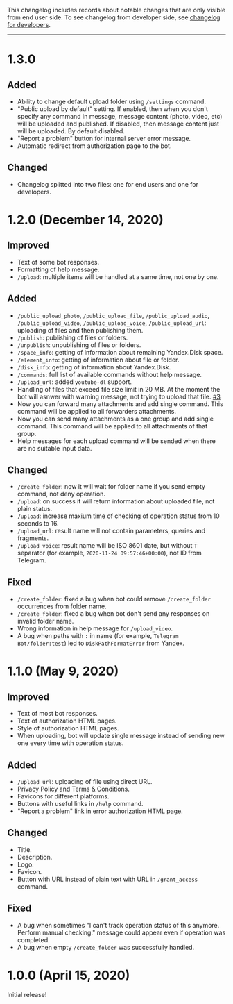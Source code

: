 This changelog includes records about notable changes that are only visible from end user side. To see changelog from developer side, see [changelog for developers](CHANGELOG.APP.md).
___


# 1.3.0

## Added

- Ability to change default upload folder using `/settings` command.
- "Public upload by default" setting. If enabled, then when you don't specify any command in message, message content (photo, video, etc) will be uploaded and published. If disabled, then message content just will be uploaded. By default disabled.
- "Report a problem" button for internal server error message.
- Automatic redirect from authorization page to the bot.

## Changed

- Changelog splitted into two files: one for end users and one for developers.


# 1.2.0 (December 14, 2020)

## Improved

- Text of some bot responses.
- Formatting of help message.
- `/upload`: multiple items will be handled at a same time, not one by one.

## Added

- `/public_upload_photo`, `/public_upload_file`, `/public_upload_audio`, `/public_upload_video`, `/public_upload_voice`, `/public_upload_url`: uploading of files and then publishing them.
- `/publish`: publishing of files or folders.
- `/unpublish`: unpublishing of files or folders.
- `/space_info`: getting of information about remaining Yandex.Disk space.
- `/element_info`: getting of information about file or folder.
- `/disk_info`: getting of information about Yandex.Disk.
- `/commands`: full list of available commands without help message.
- `/upload_url`: added `youtube-dl` support.
- Handling of files that exceed file size limit in 20 MB. At the moment the bot will asnwer with warning message, not trying to upload that file. [#3](https://github.com/Amaimersion/yandex-disk-telegram-bot/issues/3)
- Now you can forward many attachments and add single command. This command will be applied to all forwarders attachments.
- Now you can send many attachments as a one group and add single command. This command will be applied to all attachments of that group.
- Help messages for each upload command will be sended when there are no suitable input data.

## Changed

- `/create_folder`: now it will wait for folder name if you send empty command, not deny operation.
- `/upload`: on success it will return information about uploaded file, not plain status.
- `/upload`: increase maxium time of checking of operation status from 10 seconds to 16.
- `/upload_url`: result name will not contain parameters, queries and fragments.
- `/upload_voice`: result name will be ISO 8601 date, but without `T` separator (for example, `2020-11-24 09:57:46+00:00`), not ID from Telegram.

## Fixed

- `/create_folder`: fixed a bug when bot could remove `/create_folder` occurrences from folder name.
- `/create_folder`: fixed a bug when bot don't send any responses on invalid folder name.
- Wrong information in help message for `/upload_video`.
- A bug when paths with `:` in name (for example, `Telegram Bot/folder:test`) led to `DiskPathFormatError` from Yandex.


# 1.1.0 (May 9, 2020)

## Improved

- Text of most bot responses.
- Text of authorization HTML pages.
- Style of authorization HTML pages.
- When uploading, bot will update single message instead of sending new one every time with operation status.

## Added

- `/upload_url`: uploading of file using direct URL.
- Privacy Policy and Terms & Conditions.
- Favicons for different platforms.
- Buttons with useful links in `/help` command.
- "Report a problem" link in error authorization HTML page.

## Changed

- Title.
- Description.
- Logo.
- Favicon.
- Button with URL instead of plain text with URL in `/grant_access` command.

## Fixed

- A bug when sometimes "I can't track operation status of this anymore. Perform manual checking." message could appear even if operation was completed.
- A bug when empty `/create_folder` was successfully handled.


# 1.0.0 (April 15, 2020)

Initial release!
